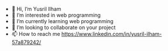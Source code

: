 - 👋 Hi, I’m Yusril Ilham
- 👀 I’m interested in web programming
- 🌱 I’m currently learning web programming
- 💞️ I’m looking to collaborate on your project
- 📫 How to reach me https://www.linkedin.com/in/yusril-ilham-57a879242/

<!---
yusrililhm/yusrililhm is a ✨ special ✨ repository because its `README.md` (this file) appears on your GitHub profile.
You can click the Preview link to take a look at your changes.
--->
